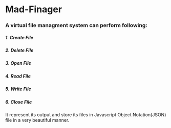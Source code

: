 # Mad-Finager
### A virtual file managment system can perform following: ###
##### 1. Create File #####
##### 2. Delete File #####
##### 3. Open File #####
##### 4. Read File #####
##### 5. Write File #####
##### 6. Close File #####

It represent its output and store its files in Javascript Object Notation(JSON) file in a very beautiful manner. 
